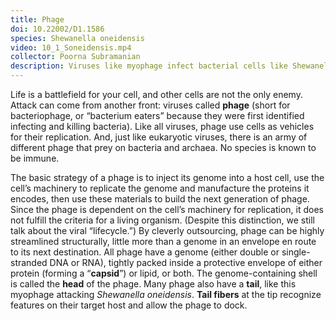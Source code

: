 ```yaml
---
title: Phage
doi: 10.22002/D1.1586
species: Shewanella oneidensis
video: 10_1_Soneidensis.mp4
collector: Poorna Subramanian
description: Viruses like myophage infect bacterial cells like Shewanella oneidensis. They recognize and dock onto cells using their tail fibers
---
```


Life is a battlefield for your cell, and other cells are not the only enemy. Attack can come from another front: viruses called **phage** (short for bacteriophage, or “bacterium eaters” because they were first identified infecting and killing bacteria). Like all viruses, phage use cells as vehicles for their replication. And, just like eukaryotic viruses, there is an army of different phage that prey on bacteria and archaea. No species is known to be immune.

The basic strategy of a phage is to inject its genome into a host cell, use the cell’s machinery to replicate the genome and manufacture the proteins it encodes, then use these materials to build the next generation of phage. Since the phage is dependent on the cell’s machinery for replication, it does not fulfill the criteria for a living organism. (Despite this distinction, we still talk about the viral “lifecycle.”) By cleverly outsourcing, phage can be highly streamlined structurally, little more than a genome in an envelope en route to its next destination. All phage have a genome (either double or single-stranded DNA or RNA), tightly packed inside a protective envelope of either protein (forming a “**capsid**”) or lipid, or both. The genome-containing shell is called the **head** of the phage. Many phage also have a **tail**, like this myophage attacking *Shewanella oneidensis*. **Tail fibers** at the tip recognize features on their target host and allow the phage to dock.

